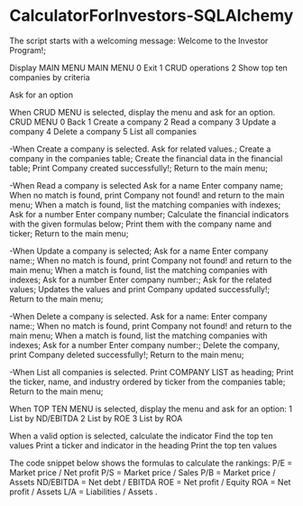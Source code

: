 # CalculatorForInvestors-SQLAlchemy

The script starts with a welcoming message: Welcome to the Investor Program!;

Display MAIN MENU
MAIN MENU
0 Exit
1 CRUD operations
2 Show top ten companies by criteria

Ask for an option

When CRUD MENU is selected, display the menu and ask for an option.
CRUD MENU
0 Back
1 Create a company
2 Read a company
3 Update a company
4 Delete a company
5 List all companies

-When Create a company is selected.
  Ask for related values.;
  Create a company in the companies table;
  Create the financial data in the financial table;
  Print Company created successfully!;
  Return to the main menu;
  
 
 -When Read a company is selected
  Ask for a name Enter company name;
  When no match is found, print Company not found! and return to the main menu;
  When a match is found, list the matching companies with indexes;
  Ask for a number Enter company number;
  Calculate the financial indicators with the given formulas below;
  Print them with the company name and ticker;
  Return to the main menu;
  
-When Update a company is selected;
  Ask for a name Enter company name:;
  When no match is found, print Company not found! and return to the main menu;
  When a match is found, list the matching companies with indexes;
  Ask for a number Enter company number:;
  Ask for the related values;
  Updates the values and print Company updated successfully!;
  Return to the main menu;
  
-When Delete a company is selected.
  Ask for a name: Enter company name:;
  When no match is found, print Company not found! and return to the main menu;
  When a match is found, list the matching companies with indexes;
  Ask for a number Enter company number:;
  Delete the company, print Company deleted successfully!;
  Return to the main menu;
  
-When List all companies is selected.
  Print COMPANY LIST as heading;
  Print the ticker, name, and industry ordered by ticker from the companies table;
  Return to the main menu;
  

When TOP TEN MENU is selected, display the menu and ask for an option:
1 List by ND/EBITDA
2 List by ROE
3 List by ROA

When a valid option is selected, calculate the indicator
Find the top ten values
Print a ticker and indicator in the heading
Print the top ten values

The code snippet below shows the formulas to calculate the rankings:
P/E = Market price / Net profit
P/S = Market price / Sales
P/B = Market price / Assets
ND/EBITDA = Net debt / EBITDA
ROE = Net profit / Equity
ROA = Net profit / Assets
L/A = Liabilities / Assets
.
